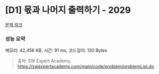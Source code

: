 # [D1] 몫과 나머지 출력하기 - 2029 

[문제 링크](https://swexpertacademy.com/main/code/problem/problemDetail.do?contestProbId=AV5QGNvKAtEDFAUq) 

### 성능 요약

메모리: 42,456 KB, 시간: 91 ms, 코드길이: 130 Bytes



> 출처: SW Expert Academy, https://swexpertacademy.com/main/code/problem/problemList.do